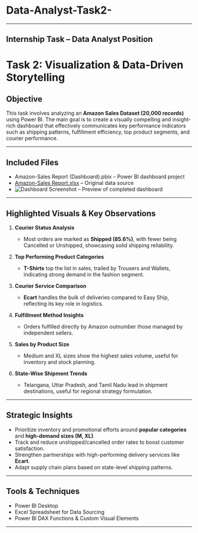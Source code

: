 # Data-Analyst-Task2-
---
##  Internship Task – Data Analyst Position

#  Task 2: Visualization & Data-Driven Storytelling

##  Objective

This task involves analyzing an **Amazon Sales Dataset (20,000 records)** using Power BI. The main goal is to create a visually compelling and insight-rich dashboard that effectively communicates key performance indicators such as shipping patterns, fulfillment efficiency, top product segments, and courier performance.

---

##  Included Files

* Amazon-Sales Report (Dashboard).pbix – Power BI dashboard project
* [Amazon-Sales Report.xlsx](https://github.com/user-attachments/files/20576007/Amazon-Sales.Report.xlsx) – Original data source
* ![Dashboard Screenshot](https://github.com/user-attachments/assets/eb325788-c060-4976-8a10-099410d22940) – Preview of completed dashboard

---

##  Highlighted Visuals & Key Observations

1. **Courier Status Analysis**

   * Most orders are marked as **Shipped (85.6%)**, with fewer being Cancelled or Unshipped, showcasing solid shipping reliability.

2. **Top Performing Product Categories**

   * **T-Shirts** top the list in sales, trailed by Trousers and Wallets, indicating strong demand in the fashion segment.

3. **Courier Service Comparison**

   * **Ecart** handles the bulk of deliveries compared to Easy Ship, reflecting its key role in logistics.

4. **Fulfillment Method Insights**

   * Orders fulfilled directly by Amazon outnumber those managed by independent sellers.

5. **Sales by Product Size**

   * Medium and XL sizes show the highest sales volume, useful for inventory and stock planning.

6. **State-Wise Shipment Trends**

   * Telangana, Uttar Pradesh, and Tamil Nadu lead in shipment destinations, useful for regional strategy formulation.

---

##  Strategic Insights

* Prioritize inventory and promotional efforts around **popular categories** and **high-demand sizes (M, XL)**.
* Track and reduce unshipped/cancelled order rates to boost customer satisfaction.
* Strengthen partnerships with high-performing delivery services like **Ecart**.
* Adapt supply chain plans based on state-level shipping patterns.

---

##  Tools & Techniques

* Power BI Desktop
* Excel Spreadsheet for Data Sourcing
* Power BI DAX Functions & Custom Visual Elements

---
